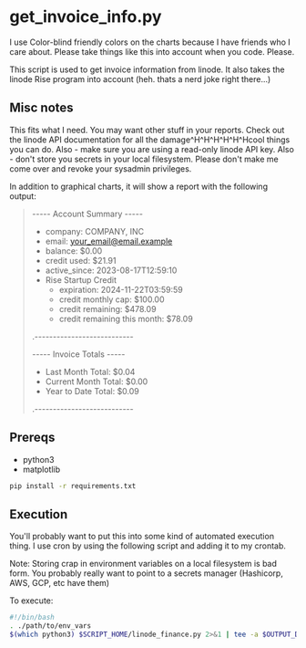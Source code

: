 # get_invoice_info.py

I use Color-blind friendly colors on the charts because I have friends who I care about.  Please take things like this into account when you code. Please.

This script is used to get invoice information from linode.  It also takes the linode Rise program into account (heh. thats a nerd joke right there...)

## Misc notes

This fits what I need. You may want other stuff in your reports.  Check out the linode API documentation for all the damage\^H\^H\^H\^H\^H\^Hcool things you can do.  Also - make sure you are using a read-only linode API key.  Also - don't store you secrets in your local filesystem.  Please don't make me come over and revoke your sysadmin privileges.

In addition to graphical charts, it will show a report with the following output:

> ----- Account Summary -----
> 
>  - company: COMPANY, INC
>  - email: your_email@email.example
>  - balance: $0.00
>  - credit used: $21.91
>  - active_since: 2023-08-17T12:59:10
>  - Rise Startup Credit
>    - expiration: 2024-11-22T03:59:59
>    - credit monthly cap: $100.00
>    - credit remaining: $478.09
>    - credit remaining this month: $78.09
> 
>.--------------------------- 
> 
> ----- Invoice Totals -----
> 
>  - Last Month Total: $0.04
>  - Current Month Total: $0.00
>  - Year to Date Total: $0.09
> 
> .---------------------------

## Prereqs

  - python3 
  - matplotlib

```bash
pip install -r requirements.txt
```

## Execution

You'll probably want to put this into some kind of automated execution thing.  I use cron by using the following script and adding it to my crontab.  
  
Note: Storing crap in environment variables on a local filesystem is bad form.  You probably really want to point to a secrets manager (Hashicorp, AWS, GCP, etc have them)

To execute:

```bash
#!/bin/bash
. ./path/to/env_vars  
$(which python3) $SCRIPT_HOME/linode_finance.py 2>&1 | tee -a $OUTPUT_DIR/logfile.log
```
